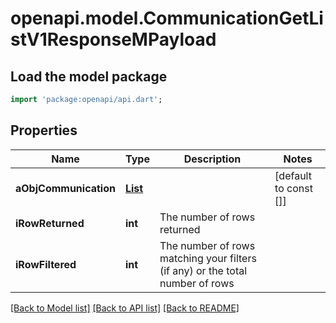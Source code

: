 # openapi.model.CommunicationGetListV1ResponseMPayload

## Load the model package
```dart
import 'package:openapi/api.dart';
```

## Properties
Name | Type | Description | Notes
------------ | ------------- | ------------- | -------------
**aObjCommunication** | [**List<CommunicationListElement>**](CommunicationListElement.md) |  | [default to const []]
**iRowReturned** | **int** | The number of rows returned | 
**iRowFiltered** | **int** | The number of rows matching your filters (if any) or the total number of rows | 

[[Back to Model list]](../README.md#documentation-for-models) [[Back to API list]](../README.md#documentation-for-api-endpoints) [[Back to README]](../README.md)


